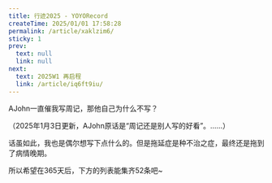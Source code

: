 ```yaml
---
title: 行迹2025 - YOYORecord
createTime: 2025/01/01 17:58:28
permalink: /article/xaklzim6/
sticky: 1
prev:
  text: null
  link: null
next:
  text: 2025W1 再启程
  link: /article/iq6ft9iu/
---
```


AJohn一直催我写周记，那他自己为什么不写？

（2025年1月3日更新，AJohn原话是“周记还是别人写的好看”。……）

话虽如此，我也是偶尔想写下点什么的。但是拖延症是种不治之症，最终还是拖到了病情晚期。

所以希望在365天后，下方的列表能集齐52条吧~

<LinkCard title="2025W1 再启程" href="/article/iq6ft9iu/" />
<LinkCard title="2025W2 假设" href="/article/cfyl2b89/" />
<LinkCard title="2025W3 猜想" href="/article/cpaezpwo/" />
<LinkCard title="2025W4-6 过程" href="/article/qtqrfb5l/" />
<LinkCard title="2025W7 " href="/article/5hpo98s5/" />